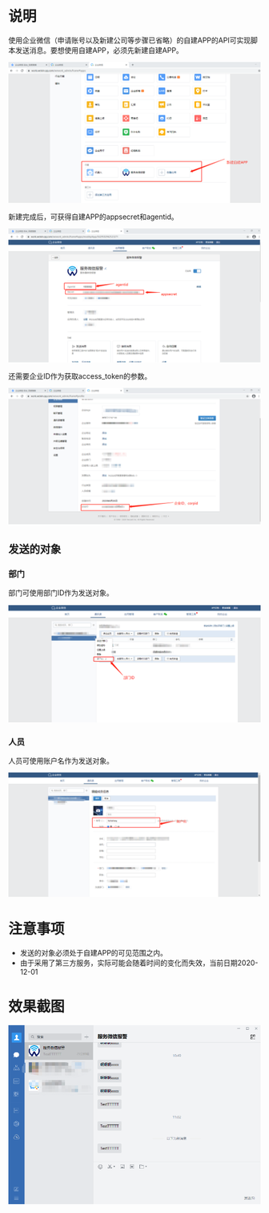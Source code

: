 # 说明

使用企业微信（申请账号以及新建公司等步骤已省略）的自建APP的API可实现脚本发送消息。要想使用自建APP，必须先新建自建APP。

![1](1.png)

新建完成后，可获得自建APP的appsecret和agentid。

![2](2.png)

还需要企业ID作为获取access_token的参数。

![3](3.png)

## 发送的对象

### 部门

部门可使用部门ID作为发送对象。

![4](4.png)

### 人员

人员可使用账户名作为发送对象。

![5](5.png)

# 注意事项

- 发送的对象必须处于自建APP的可见范围之内。
- 由于采用了第三方服务，实际可能会随着时间的变化而失效，当前日期2020-12-01

# 效果截图

![6](6.png)

